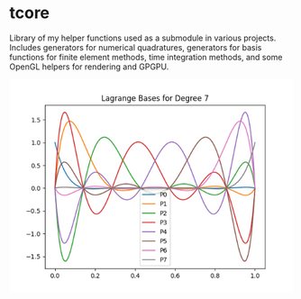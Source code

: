 # tcore
Library of my helper functions used as a submodule in various projects. Includes generators for numerical quadratures, generators for basis functions for finite element methods, time integration methods, and some OpenGL helpers for rendering and GPGPU.

![plot](./Lagrange7.png)
